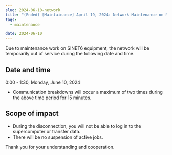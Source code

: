 ```yaml
---
slug: 2024-06-10-network
title: "(Ended) [Maintainance] April 19, 2024: Network Maintenance on Monday, June 10, 2024"
tags:
  - maintenance

date: 2024-06-10
---
```




Due to maintenance work on SINET6 equipment, the network will be temporarily out of service during the following date and time.

<!-- truncate -->

## Date and time

0:00 - 1:30, Monday, June 10, 2024
- Communication breakdowns will occur a maximum of two times during the above time period for 15 minutes.


## Scope of impact
- During the disconnection, you will not be able to log in to the supercomputer or transfer data.
- There will be no suspension of active jobs.

Thank you for your understanding and cooperation.


